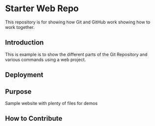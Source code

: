 # Starter Web Repo

This repository is for showing how Git and GitHub work showing how to work together.

## Introduction

This is example is to show the different parts of the Git Repository and various commands using a web project.

## Deployment

## Purpose

Sample website with plenty of files for demos

## How to Contribute
